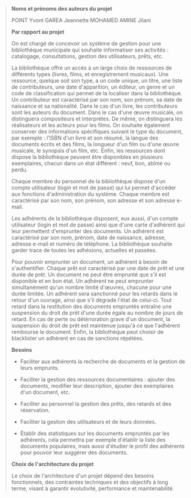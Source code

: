 > **Noms et prénoms des auteurs du projet**
> 
> POINT Yvont 
> GAREA Jeannette 
> MOHAMED AMINE Jilani 
> 
> 
> 
> **Par rapport au projet**
> 
> On est chargé de concevoir un système de gestion pour une bibliothèque municipale qui souhaite informatiser ses activités : catalogage, consultations, gestion des utilisateurs, prêts, etc.
> 
> La bibliothèque offre un accès à un large choix de ressources de différents types (livres, films, et enregistrement musicaux). Une ressource, quelque soit son type, a un code unique, un titre, une liste de contributeurs, une date d'apparition, un éditeur, un genre et un code de classification qui permet de la localiser dans la bibliothèque. Un contributeur est caractérisé par son nom, son prénom, sa date de naissance et sa nationalité. Dans le cas d'un livre, les contributeurs sont les auteurs du document. Dans le cas d'une œuvre musicale, on distinguera compositeurs et interprètes. De même, on distinguera les réalisateurs et les acteurs pour les films. On souhaite également conserver des informations spécifiques suivant le type du document, par exemple : l'ISBN d'un livre et son résumé, la langue des documents écrits et des films, la longueur d'un film ou d'une œuvre musicale, le synopsis d'un film, etc. Enfin, les ressources dont dispose la bibliothèque peuvent être disponibles en plusieurs exemplaires, chacun dans un état différent : neuf, bon, abîmé ou perdu.
> 
> Chaque membre du personnel de la bibliothèque dispose d'un compte utilisateur (login et mot de passe) qui lui permet d'accéder aux fonctions d'administration du système. Chaque membre est caractérisé par son nom, son prénom, son adresse et son adresse e-mail.
> 
> Les adhérents de la bibliothèque disposent, eux aussi, d'un compte utilisateur (login et mot de passe) ainsi que d'une carte d'adhérent qui leur permettent d'emprunter des documents. Un adhérent est caractérisé par son nom, prénom, date de naissance, adresse, adresse e-mail et numéro de téléphone. La bibliothèque souhaite garder trace de toutes les adhésions, actuelles et passées.
> 
> Pour pouvoir emprunter un document, un adhérent à besoin de s'authentifier. Chaque prêt est caractérisé par une date de prêt et une durée de prêt. Un document ne peut être emprunté que s'il est disponible et en bon état. Un adhèrent ne peut emprunter simultanément qu'un nombre limité d'œuvres, chacune pour une durée limitée. Un adhérent sera sanctionné pour les retards dans le retour d'un ouvrage, ainsi que s'il dégrade l'état de celui-ci. Tout retard dans la restitution des documents empruntés entraîne une suspension du droit de prêt d'une durée égale au nombre de jours de retard. En cas de perte ou détérioration grave d'un document, la suspension du droit de prêt est maintenue jusqu'à ce que l'adhérent rembourse le document. Enfin, la bibliothèque peut choisir de blacklister un adhérent en cas de sanctions répétées.
> 
> 
> **Besoins**
> 
> - Faciliter aux adhérents la recherche de documents et la gestion de leurs emprunts.
> 
> - Faciliter la gestion des ressources documentaires : ajouter des documents, modifier leur description, ajouter des exemplaires d'un document, etc.
> 
> - Faciliter au personnel la gestion des prêts, des retards et des réservation.
> 
> - Faciliter la gestion des utilisateurs et de leurs données.
> 
> - Établir des statistiques sur les documents empruntés par les adhérents, cela permettra par exemple d'établir la liste des documents populaires, mais aussi d'étudier le profil des adhérents pour pouvoir leur suggérer des documents.
> 
> **Choix de l'architecture du projet**
> 
> Le choix de l'architecture d'un projet dépend des besoins fonctionnels, des contraintes techniques et des objectifs à long terme, visant à garantir évolutivité, performance et maintenabilité.
> 
